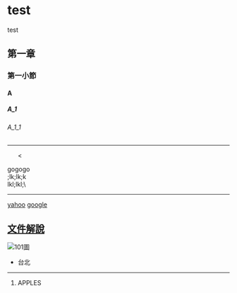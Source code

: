 # test
test
## 第一章
### 第一小節
#### A
##### A_1
###### A_1_1

<hr>
   <ul> 
      <
   </ul> gogogo<br>
   ;lk;lk;k<br>
   lkl;lkl;\<br>
<hr>

[yahoo](http://tw.yahoo.com)
[google](http://www.google.com)

## [文件解說](blog/index.html)
![101圖](pic/101.jpg)</a>

<ul type="disk">
<li>台北</li>
</ul>

<hr>
<ol type="1">
<li>APPLES</li>
</ol>
